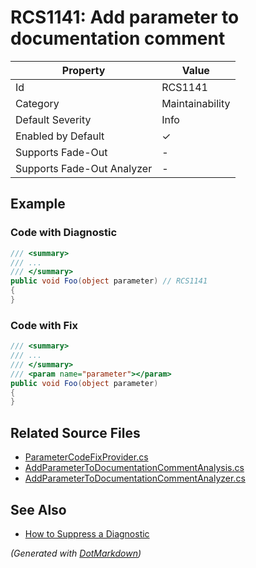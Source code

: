 # RCS1141: Add parameter to documentation comment

| Property                    | Value           |
| --------------------------- | --------------- |
| Id                          | RCS1141         |
| Category                    | Maintainability |
| Default Severity            | Info            |
| Enabled by Default          | &#x2713;        |
| Supports Fade\-Out          | \-              |
| Supports Fade\-Out Analyzer | \-              |

## Example

### Code with Diagnostic

```csharp
/// <summary>
/// ...
/// </summary>
public void Foo(object parameter) // RCS1141
{
}
```

### Code with Fix

```csharp
/// <summary>
/// ...
/// </summary>
/// <param name="parameter"></param>
public void Foo(object parameter)
{
}
```

## Related Source Files

* [ParameterCodeFixProvider.cs](../../src/Analyzers.CodeFixes/CSharp/CodeFixes/ParameterCodeFixProvider.cs)
* [AddParameterToDocumentationCommentAnalysis.cs](../../src/Analyzers/CSharp/Analysis/Documentation/AddParameterToDocumentationCommentAnalysis.cs)
* [AddParameterToDocumentationCommentAnalyzer.cs](../../src/Analyzers/CSharp/Analysis/Documentation/AddParameterToDocumentationCommentAnalyzer.cs)

## See Also

* [How to Suppress a Diagnostic](../HowToConfigureAnalyzers.md#how-to-suppress-a-diagnostic)

*\(Generated with [DotMarkdown](http://github.com/JosefPihrt/DotMarkdown)\)*